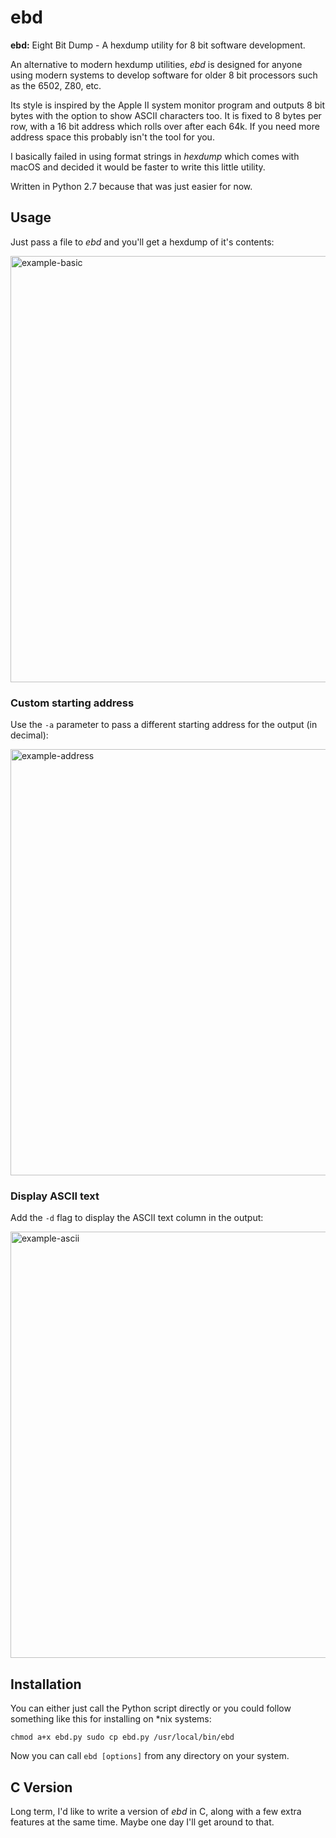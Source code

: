 # ebd
**ebd:** Eight Bit Dump - A hexdump utility for 8 bit software development.

An alternative to modern hexdump utilities, *ebd* is designed for anyone using modern systems to develop software for older 8 bit processors such as the 6502, Z80, etc.

Its style is inspired by the Apple II system monitor program and outputs 8 bit bytes with the option to show ASCII characters too. It is fixed to 8 bytes per row, with a 16 bit address which rolls over after each 64k. If you need more address space this probably isn't the tool for you.

I basically failed in using format strings in *hexdump* which comes with macOS and decided it would be faster to write this little utility.

Written in Python 2.7 because that was just easier for now.

## Usage
Just pass a file to *ebd* and you'll get a hexdump of it's contents:

<img width="682" alt="example-basic" src="https://user-images.githubusercontent.com/1146324/81479384-c5967b80-921a-11ea-9a31-c69430bee5fd.png">

### Custom starting address
Use the `-a` parameter to pass a different starting address for the output (in decimal):

<img width="682" alt="example-address" src="https://user-images.githubusercontent.com/1146324/81479389-cb8c5c80-921a-11ea-8139-d29368961658.png">

### Display ASCII text
Add the `-d` flag to display the ASCII text column in the output:

<img width="682" alt="example-ascii" src="https://user-images.githubusercontent.com/1146324/81479393-cdeeb680-921a-11ea-9be5-77a2ce433550.png">


## Installation

You can either just call the Python script directly or you could follow something like this for installing on *nix systems:

``chmod a+x ebd.py
sudo cp ebd.py /usr/local/bin/ebd``

Now you can call `ebd [options]` from any directory on your system.

## C Version
Long term, I'd like to write a version of *ebd* in C, along with a few extra features at the same time. Maybe one day I'll get around to that.
